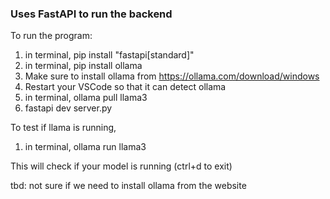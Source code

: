 ### Uses FastAPI to run the backend

To run the program:

1. in terminal, pip install "fastapi[standard]"
2. in terminal, pip install ollama
3. Make sure to install ollama from https://ollama.com/download/windows
4. Restart your VSCode so that it can detect ollama
5. in terminal, ollama pull llama3
5. fastapi dev server.py

To test if llama is running, 
1. in terminal, ollama run llama3

This will check if your model is running (ctrl+d to exit)

tbd: not sure if we need to install ollama from the website
